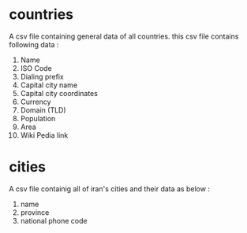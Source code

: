 # countries
A csv file containing general data of all countries.
this csv file contains following data : 
1. Name
2. ISO Code
3. Dialing prefix
4. Capital city name
5. Capital city coordinates
6. Currency
7. Domain (TLD)
8. Population
9. Area
10. Wiki Pedia link

# cities
A csv file containig all of iran's cities and their data as below :
1. name
2. province
3. national phone code
